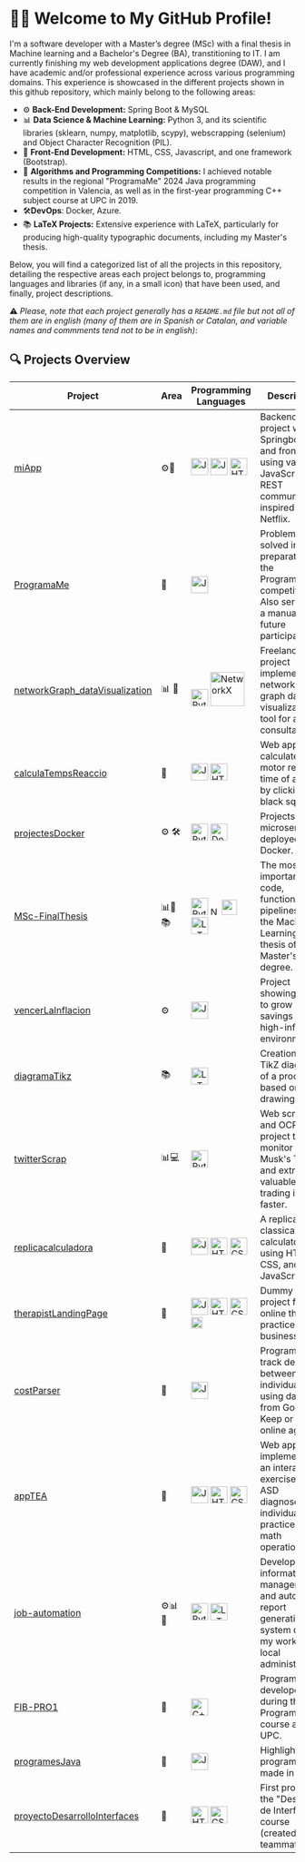 

<!--
**blackcub3s/blackcub3s** is a ✨ _special_ ✨ repository because its `README.md` (this file) appears on your GitHub profile.

Here are some ideas to get you started:

- 🔭 I’m currently working on ...
- 🌱 I’m currently learning ...
- 👯 I’m looking to collaborate on ...
- 🤔 I’m looking for help with ...
- 💬 Ask me about ...
- 📫 How to reach me: ...
- 😄 Pronouns: ...
- ⚡ Fun fact: ...
-->


# 👨‍💻 Welcome to My GitHub Profile!

I'm a software developer with a Master’s degree (MSc) with a final thesis in Machine learning and a Bachelor's Degree (BA), transtitioning to IT. I am currently finishing my web development applications degree (DAW), and I have academic and/or professional experience across various programming domains. This experience is showcased in the different projects shown in this github repository, which mainly belong to the following areas:

- ⚙️ **Back-End Development:**  Spring Boot & MySQL
- 📊 **Data Science & Machine Learning:** Python 3, and its scientific libraries (sklearn, numpy, matplotlib, scypy), webscrapping (selenium) and Object Character Recognition (PIL).
- 🎨 **Front-End Development:** HTML, CSS, Javascript, and one framework (Bootstrap).
- 🧠 **Algorithms and Programming Competitions:** I achieved notable results in the regional "ProgramaMe" 2024 Java programming competition in Valencia, as well as in the first-year programming C++ subject course at UPC in 2019.
- 🛠️**DevOps**: Docker, Azure.
- 📚 **LaTeX Projects:** Extensive experience with LaTeX, particularly for producing high-quality typographic documents, including my Master's thesis.

Below, you will find a categorized list of all the projects in this repository, detailing the respective areas each project belongs to, programming languages and libraries (if any, in a small icon) that have been used, and finally, project descriptions. 

⚠️ *Please, note that each project generally has a `README.md` file but not all of them are in english (many of them are in Spanish or Catalan, and variable names and commments tend not to be in english)*:


## 🔍 Projects Overview

| Project                                                       | Area                          | Programming Languages                                                                               | Description                                                                                                 |
|---------------------------------------------------------------|-------------------------------|-----------------------------------------------------------------------------------------------------|---------------------------------------------------------------------------------------------------------------------|
| [miApp](https://github.com/blackcub3s/miApp)                 | <span title="Back-End">⚙️</span><span title="Front-End">🎨</span>   | <span title="Java"><img src="https://cdn.jsdelivr.net/gh/devicons/devicon/icons/java/java-original.svg" alt="Java" width="30" /></span> <span title="JavaScript"><img src="https://cdn.jsdelivr.net/gh/devicons/devicon/icons/javascript/javascript-original.svg" alt="JavaScript" width="30" /></span> <span title="HTML"><img src="https://cdn.jsdelivr.net/gh/devicons/devicon/icons/html5/html5-original.svg" alt="HTML" width="30" /></span> | Backend project with Springboot and front-end using vanilla JavaScript. API REST communication inspired by Netflix.  |
| [ProgramaMe](https://github.com/blackcub3s/ProgramaMe)       | <span title="Algorithms">🧠</span>           | <span title="Java"><img src="https://cdn.jsdelivr.net/gh/devicons/devicon/icons/java/java-original.svg" alt="Java" width="30" /></span> | Problems solved in preparation for the ProgramaMe competition. Also serves as a manual for future participants.      |
| [networkGraph_dataVisualization](https://github.com/blackcub3s/networkGraph_dataVisualization) | <span title="Data Science">📊</span> <span title="Algorithms">🧠</span> | <span title="Python"><img src="https://cdn.jsdelivr.net/gh/devicons/devicon/icons/python/python-original.svg" alt="Python" width="30" /></span> <span title="NetworkX"><img src="https://networkx.github.io/_static/networkx_logo.svg" alt="NetworkX" width="60"/></span> | Freelance project implementing a network-graph data visualization tool for a tech consultancy.                       |
| [calculaTempsReaccio](https://github.com/blackcub3s/calculaTempsReaccio) | <span title="Front-End">🎨</span>            | <span title="JavaScript"><img src="https://cdn.jsdelivr.net/gh/devicons/devicon/icons/javascript/javascript-original.svg" alt="JavaScript" width="30" /></span> <span title="HTML"><img src="https://cdn.jsdelivr.net/gh/devicons/devicon/icons/html5/html5-original.svg" alt="HTML" width="30" /></span> | Web app to calculate the motor reaction time of a user by clicking on black squares.                                 |
| [projectesDocker](https://github.com/blackcub3s/projectesDocker) | <span title="Back-End">⚙️</span>  <span title="devOps">🛠️</span>             | <span title="Python"><img src="https://cdn.jsdelivr.net/gh/devicons/devicon/icons/python/python-original.svg" alt="Python" width="30" /></span> <span title="Docker"><img src="https://cdn.jsdelivr.net/gh/devicons/devicon/icons/docker/docker-original.svg" alt="Docker" width="30" /></span> | Projects of microservices deployed with Docker.                                                                     |
| [MSc-FinalThesis](https://github.com/blackcub3s/MSc-FinalThesis) | <span title="Data Science">📊</span><span title="Algorithms">🧠</span><span title="LaTeX">📚</span> | <span title="Python"><img src="https://cdn.jsdelivr.net/gh/devicons/devicon/icons/python/python-original.svg" alt="Python" width="30" /></span> <span title="NumPy"><img src="https://cdn.jsdelivr.net/gh/devicons/devicon/icons/numpy/numpy-original.svg" alt="NumPy" width="15" /></span> <span title="Scikit-learn"><img src="https://upload.wikimedia.org/wikipedia/commons/0/05/Scikit_learn_logo_small.svg" width="27" /></span> <span title="LaTeX"><img src="https://cdn.jsdelivr.net/gh/devicons/devicon/icons/latex/latex-original.svg" alt="LaTeX" width="30" /></span> | The most important code, functions, and pipelines for the Machine Learning final thesis of my Master's degree.       |
| [vencerLaInflacion](https://github.com/blackcub3s/vencerLaInflacion) | <span title="Back-End">⚙️</span>              | <span title="JavaScript"><img src="https://cdn.jsdelivr.net/gh/devicons/devicon/icons/javascript/javascript-original.svg" alt="JavaScript" width="30" /></span> | Project showing how to grow savings in a high-inflation environment.                                                 |
| [diagramaTikz](https://github.com/blackcub3s/diagramaTikz)   | <span title="LaTeX">📚</span>               | <span title="LaTeX"><img src="https://cdn.jsdelivr.net/gh/devicons/devicon/icons/latex/latex-original.svg" alt="LaTeX" width="30" /></span> | Creation of a TikZ diagram of a process based on a drawing.                                                          |
| [twitterScrap](https://github.com/blackcub3s/twitterScrap)   | <span title="Data Science">📊</span><span title="Web Scraping">💻</span>     | <span title="Python"><img src="https://cdn.jsdelivr.net/gh/devicons/devicon/icons/python/python-original.svg" alt="Python" width="30" /></span> | Web scraping and OCR project to monitor Elon Musk's Twitter and extract valuable trading info faster.                |
| [replicacalculadora](https://github.com/blackcub3s/replicacalculadora) | <span title="Front-End">🎨</span>            | <span title="JavaScript"><img src="https://cdn.jsdelivr.net/gh/devicons/devicon/icons/javascript/javascript-original.svg" alt="JavaScript" width="30" /></span> <span title="HTML"><img src="https://cdn.jsdelivr.net/gh/devicons/devicon/icons/html5/html5-original.svg" alt="HTML" width="30" /></span> <span title="CSS"><img src="https://cdn.jsdelivr.net/gh/devicons/devicon/icons/css3/css3-original.svg" alt="CSS" width="30" /></span> | A replica of the classical Casio calculator using HTML, CSS, and JavaScript.                                         |
| [therapistLandingPage](https://github.com/blackcub3s/therapistLandingPage) | <span title="Front-End">🎨</span>           | <span title="JavaScript"><img src="https://cdn.jsdelivr.net/gh/devicons/devicon/icons/javascript/javascript-original.svg" alt="JavaScript" width="30" /></span> <span title="HTML"><img src="https://cdn.jsdelivr.net/gh/devicons/devicon/icons/html5/html5-original.svg" alt="HTML" width="30" /></span> <span title="CSS"><img src="https://cdn.jsdelivr.net/gh/devicons/devicon/icons/css3/css3-original.svg" alt="CSS" width="30" /></span> <span title="Bootstrap"><img src="https://cdn.jsdelivr.net/gh/devicons/devicon/icons/bootstrap/bootstrap-original.svg" alt="Bootstrap" width="20" /></span> | Dummy web project for an online therapy practice business.                                                           |
| [costParser](https://github.com/blackcub3s/costParser)       | <span title="Front-End">🎨</span>            | <span title="JavaScript"><img src="https://cdn.jsdelivr.net/gh/devicons/devicon/icons/javascript/javascript-original.svg" alt="JavaScript" width="30" /></span> | Program to track debt between two individuals using data from Google Keep or an online agenda.                       |
| [appTEA](https://github.com/blackcub3s/appTEA)               | <span title="Front-End">🎨</span>            | <span title="JavaScript"><img src="https://cdn.jsdelivr.net/gh/devicons/devicon/icons/javascript/javascript-original.svg" alt="JavaScript" width="30" /></span> <span title="HTML"><img src="https://cdn.jsdelivr.net/gh/devicons/devicon/icons/html5/html5-original.svg" alt="HTML" width="30" /></span> <span title="CSS"><img src="https://cdn.jsdelivr.net/gh/devicons/devicon/icons/css3/css3-original.svg" alt="CSS" width="30" /></span> | Web app implementing an interactive exercise for ASD diagnosed individuals to practice basic math operations.        |
| [job-automation](https://github.com/blackcub3s/job-automation) | <span title="Automation">⚙️</span><span title="Data Science">📊</span><span title="Algorithms">🧠</span>  | <span title="Python"><img src="https://cdn.jsdelivr.net/gh/devicons/devicon/icons/python/python-original.svg" alt="Python" width="30" /></span> <span title="LaTeX"><img src="https://cdn.jsdelivr.net/gh/devicons/devicon/icons/latex/latex-original.svg" alt="LaTeX" width="30" /></span> | Developed an information management and automatic report generation system during my work at a local administration. |
| [FIB-PRO1](https://github.com/blackcub3s/FIB-PRO1)           | <span title="Algorithms">🧠</span>           | <span title="C++"><img src="https://cdn.jsdelivr.net/gh/devicons/devicon/icons/cplusplus/cplusplus-original.svg" alt="C++" width="30" /></span> | Programs developed during the Programació 1 course at FIB UPC.                                                       |
| [programesJava](https://github.com/blackcub3s/programesJava) | <span title="Algorithms">🧠</span>           | <span title="Java"><img src="https://cdn.jsdelivr.net/gh/devicons/devicon/icons/java/java-original.svg" alt="Java" width="30" /></span> | Highlighted programs made in Java.                                                                                   |
| [proyectoDesarrolloInterfaces](https://github.com/blackcub3s/proyectoDesarrolloInterfaces) | <span title="Front-End">🎨</span>     | <span title="HTML"><img src="https://cdn.jsdelivr.net/gh/devicons/devicon/icons/html5/html5-original.svg" alt="HTML" width="30" /></span> <img src="https://cdn.jsdelivr.net/gh/devicons/devicon/icons/css3/css3-original.svg" alt="CSS" width="30" /></span>| First project of the "Desarrollo de Interfaces" course (created with a teammate).                                     |

